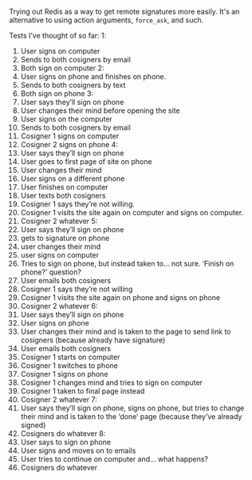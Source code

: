Trying out Redis as a way to get remote signatures more easily. It's an alternative to using action arguments, `force_ask`, and such.

Tests I’ve thought of so far:
1:
1. User signs on computer
1. Sends to both cosigners by email
1. Both sign on computer
2:
1. User signs on phone and finishes on phone.
1. Sends to both cosigners by text
1. Both sign on phone
3:
1. User says they’ll sign on phone
1. User changes their mind before opening the site
1. User signs on the computer
1. Sends to both cosigners by email
1. Cosigner 1 signs on computer
1. Cosigner 2 signs on phone
4:
1. User says they’ll sign on phone
1. User goes to first page of site on phone
1. User changes their mind
1. User signs on a different phone
1. User finishes on computer
1. User texts both cosigners
1. Cosigner 1 says they’re not willing.
1. Cosigner 1 visits the site again on computer and signs on computer.
1. Cosigner 2 whatever
5:
1. User says they’ll sign on phone
1. gets to signature on phone
1. user changes their mind
1. user signs on computer
1. Tries to sign on phone, but instead taken to… not sure. ‘Finish on phone?’ question?
1. User emails both cosigners
1. Cosigner 1 says they’re not willing
1. Cosigner 1 visits the site again on phone and signs on phone
1. Cosigner 2 whatever
6:
1. User says they’ll sign on phone
1. User signs on phone
1.  User changes their mind and is taken to the page to send link to cosigners (because already have signature)
1. User emails both cosigners
1. Cosigner 1 starts on computer
1. Cosigner 1 switches to phone
1. Cosigner 1 signs on phone
1. Cosigner 1 changes mind and tries to sign on computer
1. Cosigner 1 taken to final page instead
1. Cosigner 2 whatever
7:
1. User says they’ll sign on phone, signs on phone, but tries to change their mind and is taken to the ‘done’ page (because they’ve already signed)
1. Cosigners do whatever
8:
1. User says to sign on phone
1. User signs and moves on to emails
1. User tries to continue on computer and… what happens?
1. Cosigners do whatever